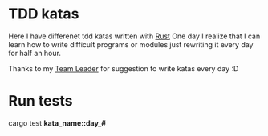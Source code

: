 # TDD katas

Here I have differenet tdd katas written with [Rust](https://www.rust-lang.org/)
One day I realize that I can learn how to write difficult programs or modules
just rewriting it every day for half an hour.

Thanks to my [Team Leader](https://github.com/Dmitry404) for suggestion to write katas every day :D

# Run tests
cargo test **kata_name::day_#**

